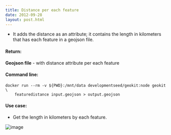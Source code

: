 ```yaml
---
title: Distance per each feature
date: 2012-09-28
layout: post.html
---
```


- It adds the distance as an attribute; it contains the length in kilometers that has each feature in a geojson file.

#### Return:

**Geojson file** - with distance attribute per each feature

#### Command line:

```
docker run --rm -v ${PWD}:/mnt/data developmentseed/geokit:node geokit \
    featuredistance input.geojson > output.geojson
```

#### Use case:

- Get the length in kilometers by each feature.

![image](https://user-images.githubusercontent.com/19536044/129275038-9e282133-e992-4e26-bc87-f09ce3b3092f.png)

